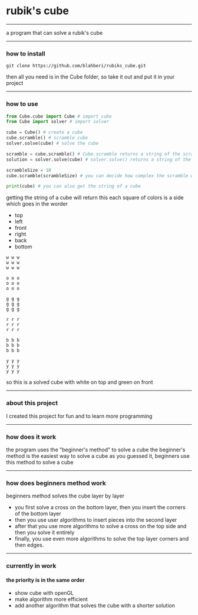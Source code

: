 # rubik's cube

---
a program that can solve a rubik's cube

---
### how to install
`git clone https://github.com/blahberi/rubiks_cube.git`

then all you need is in the Cube folder,
so take it out and put it in your project

---
### how to use
```python
from Cube.cube import Cube # import cube
from Cube import solver # import solver

cube = Cube() # create a cube
cube.scramble() # scramble cube
solver.solve(cube) # solve the cube
```
```python
scramble = cube.scramble() # Cube.scramble returns a string of the scramble
solution = solver.solve(cube) # solver.solve() returns a string of the solution
```
```python
scrambleSize = 10
cube.scramble(scrambleSize) # you can decide how complex the scramble will be. default of 20
```
```python
print(cube) # you can also get the string of a cube
```
getting the string of a cube will return this
each square of colors is a side which goes in the worder
- top
- left
- front
- right
- back
- bottom
```
w w w 
w w w 
w w w 

o o o 
o o o 
o o o 

g g g 
g g g 
g g g 

r r r 
r r r 
r r r 

b b b 
b b b 
b b b 

y y y 
y y y 
y y y 
```
so this is a solved cube with white on top and green on front

---

### about this project
I created this project for fun and to learn more programming

---

### how does it work
the program uses the "beginner's method" to solve a cube
the beginner's method is the easiest way to solve a cube
as you guessed it, beginners use this method to solve a cube

---

### how does beginners method work
beginners method solves the cube layer by layer

- you first solve a cross on the bottom layer, then you insert the corners of the bottom layer
- then you use user algorithms to insert pieces into the second layer
- after that you use more algorithms to solve a cross on the top side and then you solve it entirely
- finally, you use even more algorithms to solve the top layer corners and then edges.

---
### currently in work
#### the priority is in the same order
- show cube with openGL
- make algorithm more efficient
- add another algorithm that solves the cube with a shorter solution